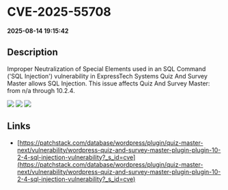 # CVE-2025-55708

**2025-08-14 19:15:42**

## Description
Improper Neutralization of Special Elements used in an SQL Command ('SQL Injection') vulnerability in ExpressTech Systems Quiz And Survey Master allows SQL Injection. This issue affects Quiz And Survey Master: from n/a through 10.2.4.

![](https://img.shields.io/static/v1?label=Score&message=8.5&color=red)
![](https://img.shields.io/static/v1?label=Severity&message=HIGH&color=red)
![](https://img.shields.io/static/v1?label=CWE&message=SQL&color=green)

## Links
- [https://patchstack.com/database/wordpress/plugin/quiz-master-next/vulnerability/wordpress-quiz-and-survey-master-plugin-plugin-10-2-4-sql-injection-vulnerability?_s_id=cve](https://patchstack.com/database/wordpress/plugin/quiz-master-next/vulnerability/wordpress-quiz-and-survey-master-plugin-plugin-10-2-4-sql-injection-vulnerability?_s_id=cve)

